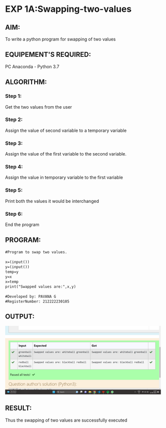 # EXP 1A:Swapping-two-values
## AIM:

To write a python program for swapping of two values

## EQUIPEMENT'S REQUIRED: 
PC
Anaconda - Python 3.7

## ALGORITHM: 
### Step 1:
Get the two values from the user
### Step 2: 
Assign the value of second variable to a temporary variable 
### Step 3: 
Assign the value of the first variable to the second variable.
### Step 4:  
Assign the value in temporary variable to the first variable
### Step 5: 
Print both the values it would be interchanged
### Step 6: 
End the program

## PROGRAM:
```
#Program to swap two values.

x=(input())
y=(input())
temp=y
y=x
x=temp
print("Swapped values are:",x,y)

#Developed by: PAVANA G 
#RegisterNumber: 212222230105

```
## OUTPUT:
![Swapping-two-values](out.png)

## RESULT:
Thus the swapping of two values are successfully executed



